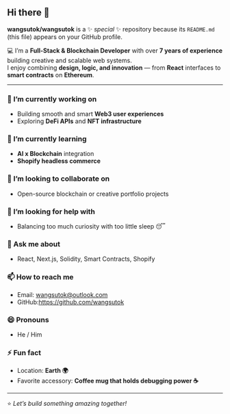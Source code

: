 ## Hi there 👋


**wangsutok/wangsutok** is a ✨ _special_ ✨ repository because its `README.md` (this file) appears on your GitHub profile.

💻 I’m a **Full-Stack & Blockchain Developer** with over **7 years of experience** building creative and scalable web systems.  
I enjoy combining **design, logic, and innovation** — from **React** interfaces to **smart contracts** on **Ethereum**.  

---

### 🔭 I’m currently working on
- Building smooth and smart **Web3 user experiences**
- Exploring **DeFi APIs** and **NFT infrastructure**

### 🌱 I’m currently learning
- **AI x Blockchain** integration  
- **Shopify headless commerce**

### 👯 I’m looking to collaborate on
- Open-source blockchain or creative portfolio projects  

### 🤔 I’m looking for help with
- Balancing too much curiosity with too little sleep 😴  

### 💬 Ask me about
- React, Next.js, Solidity, Smart Contracts, Shopify  

### 📫 How to reach me
- Email: wangsutok@outlook.com
- GitHub:https://github.com/wangsutok

### 😄 Pronouns
- He / Him  

### ⚡ Fun fact
- Location: **Earth 🌍**
- Favorite accessory: **Coffee mug that holds debugging power ☕**

---

⭐ *Let’s build something amazing together!*
